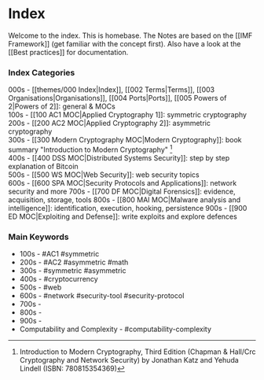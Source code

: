 # Index

Welcome to the index. This is homebase.
The Notes are based on the [[IMF Framework]] (get familiar with the concept first). Also have a look at the [[Best practices]] for documentation.

### Index Categories

000s - [[themes/000 Index|Index]], [[002 Terms|Terms]], [[003 Organisations|Organisations]], [[004 Ports|Ports]], [[005 Powers of 2|Powers of 2]]: general & MOCs  
100s - [[100 AC1 MOC|Applied Cryptography 1]]: symmetric cryptography  
200s - [[200 AC2 MOC|Applied Cryptography 2]]: asymmetric cryptography  
300s - [[300 Modern Cryptography MOC|Modern Cryptography]]: book summary "Introduction to Modern Cryptography" [^1]  
400s - [[400 DSS MOC|Distributed Systems Security]]: step by step explanation of Bitcoin  
500s - [[500 WS MOC|Web Security]]: web security topics  
600s - [[600 SPA MOC|Security Protocols and Applications]]: network security and more
700s - [[700 DF MOC|Digital Forensics]]: evidence, acquisition, storage, tools
800s - [[800 MAI MOC|Malware analysis and intelligence]]: identification, execution, hooking, persistence 
900s - [[900 ED MOC|Exploiting and Defense]]: write exploits and explore defences

### Main Keywords

- 100s - #AC1 #symmetric
- 200s - #AC2 #asymmetric #math
- 300s - #symmetric #asymmetric 
- 400s - #cryptocurrency
- 500s - #web
- 600s - #network #security-tool #security-protocol
- 700s -
- 800s -
- 900s -
- Computability and Complexity - #computability-complexity 

[^1]: Introduction to Modern Cryptography, Third Edition (Chapman & Hall/Crc Cryptography and Network Security) by Jonathan Katz and Yehuda Lindell (ISBN: 780815354369)
